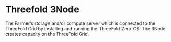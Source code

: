# Threefold 3Node

The Farmer’s storage and/or compute server which is connected to the ThreeFold Grid by installing and running the ThreeFold Zero-OS. The 3Node creates capacity on the ThreeFold Grid.